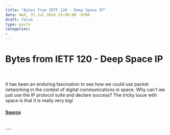 ```yaml
---
title: "Bytes from IETF 120 - Deep Space IP"
date: Wed, 31 Jul 2024 19:00:00 -0700
draft: false
type: posts
categories: 
- 
---
```

# Bytes from IETF 120 - Deep Space IP

<br/>

<br/>
It has been an enduring fascination to see how we could use packet networking in the context of digital communications in space. Why can't we just use the IP protocol suite and declare success? The tricky issue with space is that it is really very big!

#### [Source](https://www.potaroo.net/ispcol/2024-07/ietf120-deepspace.html)

<br/>
---
